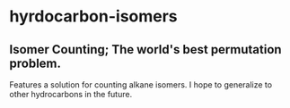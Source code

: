 # hyrdocarbon-isomers
## Isomer Counting; The world's best permutation problem.

Features a solution for counting alkane isomers.
I hope to generalize to other hydrocarbons in the future.
